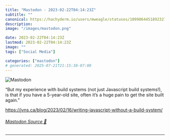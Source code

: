 ```yaml
---
title: "Mastodon - 2023-02-22T04:14:23Z"
subtitle: ""
canonical: https://hachyderm.io/users/mweagle/statuses/109906445189232734
description:
image: "/images/mastodon.png"

date: 2023-02-22T04:14:23Z
lastmod: 2023-02-22T04:14:23Z
image: ""
tags: ["Social Media"]

categories: ["mastodon"]
# generated: 2025-07-21T21:15:38-07:00
---
```

![Mastodon](/images/mastodon.png)

<p>“But my experience with build systems (not just Javascript build systems!), is that if you have a 5-year-old site, often it’s a huge pain to get the site built again.”</p><p><a href="https://jvns.ca/blog/2023/02/16/writing-javascript-without-a-build-system/" target="_blank" rel="nofollow noopener noreferrer" translate="no"><span class="invisible">https://</span><span class="ellipsis">jvns.ca/blog/2023/02/16/writin</span><span class="invisible">g-javascript-without-a-build-system/</span></a></p>


###### [Mastodon Source 🐘](https://hachyderm.io/@mweagle/109906445189232734)

___
